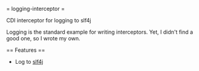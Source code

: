 = logging-interceptor =

CDI interceptor for logging to slf4j

Logging is the standard example for writing interceptors. Yet, I didn't find a good one, so I wrote my own.

== Features ==

* Log to [slf4j](slf4j.org)
